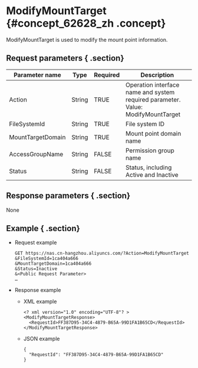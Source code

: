 # ModifyMountTarget {#concept_62628_zh .concept}

ModifyMountTarget is used to modify the mount point information.

## Request parameters { .section}

|Parameter name|Type|Required|Description|
|--------------|----|--------|-----------|
|Action|String|TRUE|Operation interface name and system required parameter. Value: ModifyMountTarget|
|FileSystemId|String|TRUE|File system ID|
|MountTargetDomain|String|TRUE|Mount point domain name|
|AccessGroupName|String|FALSE|Permission group name|
|Status|String|FALSE|Status, including Active and Inactive|

## Response parameters { .section}

None

## Example { .section}

-   Request example

    ```language-shell
    GET https://nas.cn-hangzhou.aliyuncs.com/?Action=ModifyMountTarget
    &FileSystemId=1ca404a666
    &MountTargetDomain=1ca404a666
    &Status=Inactive
    &<Public Request Parameter>
    …
    
    ```

-   Response example
    -   XML example

        ```language-xml
        <? xml version="1.0" encoding="UTF-8"? >
        <ModifyMountTargetResponse>
          <RequestId>FF387D95-34C4-4879-B65A-99D1FA1B65CD</RequestId>
        </ModifyMountTargetResponse>
        
        ```

    -   JSON example

        ```language-json
        {
          "RequestId": "FF387D95-34C4-4879-B65A-99D1FA1B65CD"
        }
        
        ```


